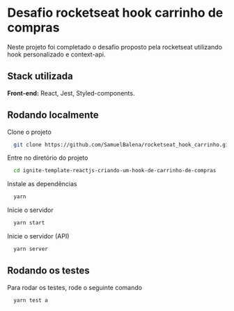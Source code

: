 
# Desafio rocketseat hook carrinho de compras

Neste projeto foi completado o desafio proposto pela rocketseat
utilizando hook personalizado e context-api.


## Stack utilizada

**Front-end:** React, Jest, Styled-components.



## Rodando localmente

Clone o projeto

```bash
  git clone https://github.com/SamuelBalena/rocketseat_hook_carrinho.git
```

Entre no diretório do projeto

```bash
  cd ignite-template-reactjs-criando-um-hook-de-carrinho-de-compras
```

Instale as dependências

```bash
  yarn
```

Inicie o servidor

```bash
  yarn start 
```

Inicie o servidor (API)

```bash
  yarn server 
```


## Rodando os testes

Para rodar os testes, rode o seguinte comando

```bash
  yarn test a
```

